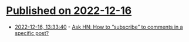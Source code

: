 # [Published on 2022-12-16](index.md)

* [2022-12-16, 13:33:40](https://news.ycombinator.com/item?id=34014315) - [Ask HN: How to “subscribe” to comments in a specific post?](https://news.ycombinator.com/item?id=34014315)

